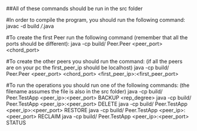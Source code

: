 ##All of these commands should be run in the src folder

#In order to compile the program, you should run the following command:
javac -d build */*.java

#To create the first Peer run the following command (remember that all the ports should be different):
java -cp build/ Peer.Peer <peer_port> <chord_port>

#To create the other peers you should run the command:
(if all the peers are on your pc the first_peer_ip should be localhost)
java -cp build/ Peer.Peer <peer_port> <chord_port> <first_peer_ip>:<first_peer_port>

#To run the operations you should run one of the following commands:
(the filename assumes the file is also in the src folder)
java -cp build/ Peer.TestApp <peer_ip>:<peer_port> BACKUP <filename> <rep_degree>
java -cp build/ Peer.TestApp <peer_ip>:<peer_port> DELETE <filename>
java -cp build/ Peer.TestApp <peer_ip>:<peer_port> RESTORE <filename>
java -cp build/ Peer.TestApp <peer_ip>:<peer_port> RECLAIM <space>
java -cp build/ Peer.TestApp <peer_ip>:<peer_port> STATUS